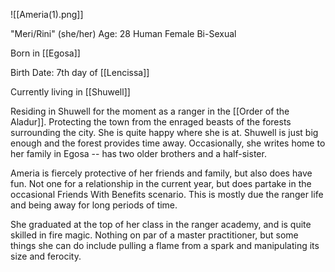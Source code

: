 ![[Ameria(1).png]]

"Meri/Rini" (she/her) 
Age: 28
Human
Female
Bi-Sexual

Born in [[Egosa]]

Birth Date: 7th day of [[Lencissa]]

Currently living in [[Shuwell]]

Residing in Shuwell for the moment as a ranger in the [[Order of the Aladur]]. Protecting the town from the enraged beasts of the forests surrounding the city. She is quite happy where she is at. Shuwell is just big enough and the forest provides time away. Occasionally, she writes home to her family in Egosa -- has two older brothers and a half-sister. 

Ameria is fiercely protective of her friends and family, but also does have fun. Not one for a relationship in the current year, but does partake in the occasional Friends With Benefits scenario. This is mostly due the ranger life and being away for long periods of time. 

She graduated at the top of her class in the ranger academy, and is quite skilled in fire magic. Nothing on par of a master practitioner, but some things she can do include pulling a flame from a spark and manipulating its size and ferocity. 


